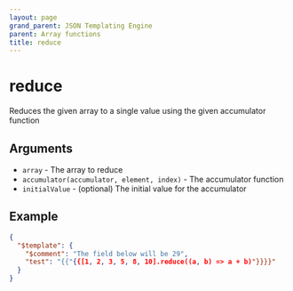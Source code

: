 ```yaml
---
layout: page
grand_parent: JSON Templating Engine
parent: Array functions
title: reduce
---
```


# reduce

Reduces the given array to a single value using the given accumulator function
## Arguments

- `array` - The array to reduce
- `accumulator(accumulator, element, index)` - The accumulator function
- `initialValue` - (optional) The initial value for the accumulator

## Example

```json
{
  "$template": {
	"$comment": "The field below will be 29",
	"test": "{{"{{[1, 2, 3, 5, 8, 10].reduce((a, b) => a + b)"}}}}"
  }
}
```
